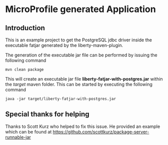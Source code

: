 # MicroProfile generated Application

## Introduction

This is an example project to get the PostgreSQL jdbc driver inside the executable fatjar generated by the liberty-maven-plugin.

The generation of the executable jar file can be performed by issuing the following command

    mvn clean package

This will create an executable jar file **liberty-fatjar-with-postgres.jar** within the _target_ maven folder. This can be started by executing the following command

    java -jar target/liberty-fatjar-with-postgres.jar


## Special thanks for helping

Thanks to Scott Kurz who helped to fix this issue. He provided an example which can be found at https://github.com/scottkurz/package-server-runnable-jar
